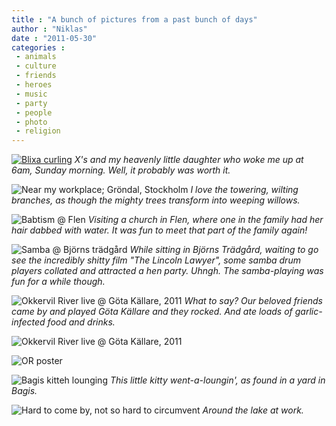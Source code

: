 ```yaml
---
title : "A bunch of pictures from a past bunch of days"
author : "Niklas"
date : "2011-05-30"
categories : 
 - animals
 - culture
 - friends
 - heroes
 - music
 - party
 - people
 - photo
 - religion
---
```


[![Blixa curling](http://farm6.static.flickr.com/5023/5775453284_14d85976ee.jpg)](http://www.flickr.com/photos/pivic/5775453284) _X's and my heavenly little daughter who woke me up at 6am, Sunday morning. Well, it probably was worth it._

![Near my workplace; Gröndal, Stockholm](http://farm3.static.flickr.com/2474/5774923569_019333237e.jpg) _I love the towering, wilting branches, as though the mighty trees transform into weeping willows._

![Babtism @ Flen](http://farm4.static.flickr.com/3374/5774944467_909224a9c3.jpg) _Visiting a church in Flen, where one in the family had her hair dabbed with water. It was fun to meet that part of the family again!_

![Samba @ Björns trädgård](http://farm3.static.flickr.com/2538/5774944235_8bd6b2f402.jpg) _While sitting in Björns Trädgård, waiting to go see the incredibly shitty film "The Lincoln Lawyer", some samba drum players collated and attracted a hen party. Uhngh. The samba-playing was fun for a while though._

![Okkervil River live @ Göta Källare, 2011](http://farm6.static.flickr.com/5066/5774943645_bba97a86f3.jpg) _What to say? Our beloved friends came by and played Göta Källare and they rocked. And ate loads of garlic-infected food and drinks._

![Okkervil River live @ Göta Källare, 2011](http://farm4.static.flickr.com/3197/5774943763_89ece261a7.jpg)

![OR poster](http://farm6.static.flickr.com/5029/5775483894_70e12c775a.jpg)

![Bagis kitteh lounging](http://farm4.static.flickr.com/3320/5774943929_e5d1106d04.jpg) _This little kitty went-a-loungin', as found in a yard in Bagis._

![Hard to come by, not so hard to circumvent](http://farm4.static.flickr.com/3565/5775617756_6314d266f1.jpg) _Around the lake at work._
